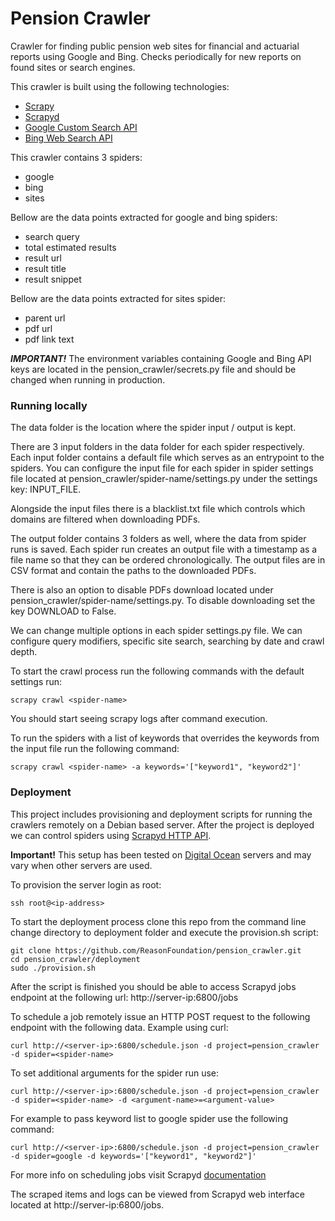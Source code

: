 # Pension Crawler

Crawler for finding public pension web sites for financial and actuarial reports using Google and Bing. Checks periodically for new reports on found sites or search engines.

This crawler is built using the following technologies:

- [Scrapy](https://doc.scrapy.org/en/latest/)
- [Scrapyd](https://scrapyd.readthedocs.io/en/stable/)
- [Google Custom Search API](https://developers.google.com/custom-search/)
- [Bing Web Search API](https://azure.microsoft.com/en-us/services/cognitive-services/bing-web-search-api/)

This crawler contains 3 spiders:

- google
- bing
- sites

Bellow are the data points extracted for google and bing spiders:

- search query
- total estimated results
- result url
- result title
- result snippet

Bellow are the data points extracted for sites spider:

- parent url
- pdf url
- pdf link text

***IMPORTANT!*** The environment variables containing Google and Bing API keys are located in the pension_crawler/secrets.py file and should be changed when running in production.

### Running locally

The data folder is the location where the spider input / output is kept.

There are 3 input folders in the data folder for each spider respectively. Each input folder contains a default file which serves as an entrypoint to the spiders. You can configure the input file for each spider in spider settings file located at pension_crawler/spider-name/settings.py under the settings key: INPUT_FILE.

Alongside the input files there is a blacklist.txt file which controls which domains are filtered when downloading PDFs.

The output folder contains 3 folders as well, where the data from spider runs is saved. Each spider run creates an output file with a timestamp as a file name so that they can be ordered chronologically. The output files are in CSV format and contain the paths to the downloaded PDFs.

There is also an option to disable PDFs download located under pension_crawler/spider-name/settings.py. To disable downloading set the key DOWNLOAD to False.

We can change multiple options in each spider settings.py file. We can configure query modifiers, specific site search, searching by date and crawl depth.

To start the crawl process run the following commands with the default settings run:

```
scrapy crawl <spider-name>
```

You should start seeing scrapy logs after command execution.

To run the spiders with a list of keywords that overrides the keywords from the input file run the following command:

```
scrapy crawl <spider-name> -a keywords='["keyword1", "keyword2"]'
```


### Deployment

This project includes provisioning and deployment scripts for running the crawlers remotely on a Debian based server. After the project is deployed we can control spiders using [Scrapyd HTTP API](https://scrapyd.readthedocs.io/en/stable/api.html).

**Important!** This setup has been tested on [Digital Ocean](https://www.digitalocean.com/) servers and may vary when other servers are used.

To provision the server login as root:

```
ssh root@<ip-address>
```

To start the deployment process clone this repo from the command line change directory to deployment folder and execute the provision.sh script:

```
git clone https://github.com/ReasonFoundation/pension_crawler.git
cd pension_crawler/deployment
sudo ./provision.sh
```

After the script is finished you should be able to access Scrapyd jobs endpoint at the following url:
http://server-ip:6800/jobs

To schedule a job remotely issue an HTTP POST request to the following endpoint with the following data. Example using curl:

```
curl http://<server-ip>:6800/schedule.json -d project=pension_crawler -d spider=<spider-name>
```

To set additional arguments for the spider run use:

```
curl http://<server-ip>:6800/schedule.json -d project=pension_crawler -d spider=<spider-name> -d <argument-name>=<argument-value>
```

For example to pass keyword list to google spider use the following command:

```
curl http://<server-ip>:6800/schedule.json -d project=pension_crawler -d spider=google -d keywords='["keyword1", "keyword2"]'
```

For more info on scheduling jobs visit Scrapyd [documentation](https://scrapyd.readthedocs.io/en/stable/api.html#schedule-json)

The scraped items and logs can be viewed from Scrapyd web interface located at http://server-ip:6800/jobs.
